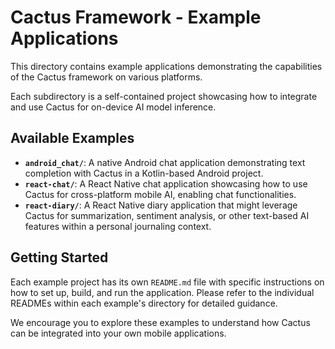 # Cactus Framework - Example Applications

This directory contains example applications demonstrating the capabilities of the Cactus framework on various platforms.

Each subdirectory is a self-contained project showcasing how to integrate and use Cactus for on-device AI model inference.

## Available Examples

*   **`android_chat/`**: A native Android chat application demonstrating text completion with Cactus in a Kotlin-based Android project.
*   **`react-chat/`**: A React Native chat application showcasing how to use Cactus for cross-platform mobile AI, enabling chat functionalities.
*   **`react-diary/`**: A React Native diary application that might leverage Cactus for summarization, sentiment analysis, or other text-based AI features within a personal journaling context.

## Getting Started

Each example project has its own `README.md` file with specific instructions on how to set up, build, and run the application. Please refer to the individual READMEs within each example's directory for detailed guidance.

We encourage you to explore these examples to understand how Cactus can be integrated into your own mobile applications. 